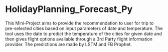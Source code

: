 # HolidayPlanning_Forecast_Py
This Mini-Project aims to provide the recommendation to user for trip to pre-selected cities based on input parameters of date and temperature. The tool uses the date to predict the temperature of the cities for given date and then gives flight options available through a 3rd Party flight information provider.  The predictions are made by LSTM and FB Prophet. 
